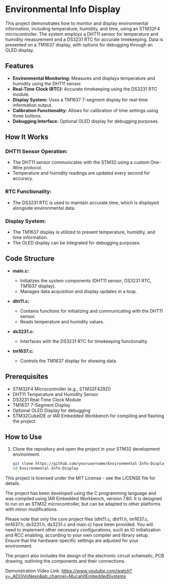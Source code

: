# Environmental Info Display

This project demonstrates how to monitor and display environmental information, including temperature, humidity, and time, using an STM32F4 microcontroller. The system employs a DHT11 sensor for temperature and humidity measurement and a DS3231 RTC for accurate timekeeping. Data is presented on a TM1637 display, with options for debugging through an OLED display.

## Features

- **Environmental Monitoring:** Measures and displays temperature and humidity using the DHT11 sensor.
- **Real-Time Clock (RTC):** Accurate timekeeping using the DS3231 RTC module.
- **Display System:** Uses a TM1637 7-segment display for real-time information output.
- **Calibration Functionality:** Allows for calibration of time settings using three buttons.
- **Debugging Interface:** Optional OLED display for debugging purposes.

## How It Works

### DHT11 Sensor Operation:

- The DHT11 sensor communicates with the STM32 using a custom One-Wire protocol.
- Temperature and humidity readings are updated every second for accuracy.

### RTC Functionality:

- The DS3231 RTC is used to maintain accurate time, which is displayed alongside environmental data.

### Display System:

- The TM1637 display is utilized to present temperature, humidity, and time information.
- The OLED display can be integrated for debugging purposes.

## Code Structure

- **main.c:**
  - Initializes the system components (DHT11 sensor, DS3231 RTC, TM1637 display).
  - Manages data acquisition and display updates in a loop.

- **dht11.c:**
  - Contains functions for initializing and communicating with the DHT11 sensor.
  - Reads temperature and humidity values.

- **ds3231.c:**
  - Interfaces with the DS3231 RTC for timekeeping functionality.

- **tm1637.c:**
  - Controls the TM1637 display for showing data.

## Prerequisites

- STM32F4 Microcontroller (e.g., STM32F429ZI)
- DHT11 Temperature and Humidity Sensor
- DS3231 Real-Time Clock Module
- TM1637 7-Segment Display
- Optional OLED Display for debugging
- STM32CubeIDE or IAR Embedded Workbench for compiling and flashing the project.

## How to Use

1. Clone the repository and open the project in your STM32 development environment.
   ```bash
   git clone https://github.com/yourusername/Environmental-Info-Display.git
   cd Environmental-Info-Display

This project is licensed under the MIT License - see the LICENSE file for details.

The project has been developed using the C programming language and was compiled using IAR Embedded Workbench, version 7.80. It is designed to run on an STM32 microcontroller, but can be adapted to other platforms with minor modifications.

Please note that only the core project files (dht11.c, dht11.h, tm1637.c, tm1637.h, ds3231.h, ds3231.c and main.c) have been provided. You will need to implement other necessary configurations, such as IO initialization and RCC enabling, according to your own compiler and library setup. Ensure that the hardware-specific settings are adjusted for your environment.

The project also includes the design of the electronic circuit schematic, PCB drawing, outlining the components and their connections. 

Demonstration Video Link: https://www.youtube.com/watch?v=_ADOjVoNexo&ab_channel=MucahitEmbeddedSystems
